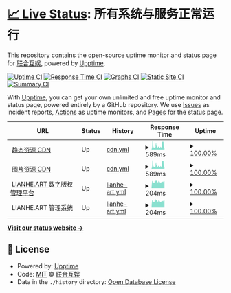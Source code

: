 # [📈 Live Status](https://status.lianhe.art): <!--live status--> **所有系统与服务正常运行**

This repository contains the open-source uptime monitor and status page for [联合互娱](https://open.lianhehuyu.com), powered by [Upptime](https://github.com/upptime/upptime).

[![Uptime CI](https://github.com/UnionMusic/status/workflows/Uptime%20CI/badge.svg)](https://github.com/UnionMusic/status/actions?query=workflow%3A%22Uptime+CI%22)
[![Response Time CI](https://github.com/UnionMusic/status/workflows/Response%20Time%20CI/badge.svg)](https://github.com/UnionMusic/status/actions?query=workflow%3A%22Response+Time+CI%22)
[![Graphs CI](https://github.com/UnionMusic/status/workflows/Graphs%20CI/badge.svg)](https://github.com/UnionMusic/status/actions?query=workflow%3A%22Graphs+CI%22)
[![Static Site CI](https://github.com/UnionMusic/status/workflows/Static%20Site%20CI/badge.svg)](https://github.com/UnionMusic/status/actions?query=workflow%3A%22Static+Site+CI%22)
[![Summary CI](https://github.com/UnionMusic/status/workflows/Summary%20CI/badge.svg)](https://github.com/UnionMusic/status/actions?query=workflow%3A%22Summary+CI%22)

With [Upptime](https://upptime.js.org), you can get your own unlimited and free uptime monitor and status page, powered entirely by a GitHub repository. We use [Issues](https://github.com/UnionMusic/status/issues) as incident reports, [Actions](https://github.com/UnionMusic/status/actions) as uptime monitors, and [Pages](https://status.lianhe.art) for the status page.

<!--start: status pages-->
<!-- This summary is generated by Upptime (https://github.com/upptime/upptime) -->
<!-- Do not edit this manually, your changes will be overwritten -->
<!-- prettier-ignore -->
| URL | Status | History | Response Time | Uptime |
| --- | ------ | ------- | ------------- | ------ |
| <img alt="" src="https://favicons.githubusercontent.com/s2.16345.net" height="13"> [静态资源 CDN](https://s2.16345.net/css/v2/icon.css) | Up | [cdn.yml](https://github.com/UnionMusic/status/commits/HEAD/history/cdn.yml) | <details><summary><img alt="Response time graph" src="./graphs/cdn/response-time-week.png" height="20"> 589ms</summary><br><a href="https://origin-status.16345.net/history/cdn"><img alt="Response time 851" src="https://img.shields.io/endpoint?url=https%3A%2F%2Fraw.githubusercontent.com%2FUnionMusic%2Fstatus%2FHEAD%2Fapi%2Fcdn%2Fresponse-time.json"></a><br><a href="https://origin-status.16345.net/history/cdn"><img alt="24-hour response time 535" src="https://img.shields.io/endpoint?url=https%3A%2F%2Fraw.githubusercontent.com%2FUnionMusic%2Fstatus%2FHEAD%2Fapi%2Fcdn%2Fresponse-time-day.json"></a><br><a href="https://origin-status.16345.net/history/cdn"><img alt="7-day response time 589" src="https://img.shields.io/endpoint?url=https%3A%2F%2Fraw.githubusercontent.com%2FUnionMusic%2Fstatus%2FHEAD%2Fapi%2Fcdn%2Fresponse-time-week.json"></a><br><a href="https://origin-status.16345.net/history/cdn"><img alt="30-day response time 892" src="https://img.shields.io/endpoint?url=https%3A%2F%2Fraw.githubusercontent.com%2FUnionMusic%2Fstatus%2FHEAD%2Fapi%2Fcdn%2Fresponse-time-month.json"></a><br><a href="https://origin-status.16345.net/history/cdn"><img alt="1-year response time 851" src="https://img.shields.io/endpoint?url=https%3A%2F%2Fraw.githubusercontent.com%2FUnionMusic%2Fstatus%2FHEAD%2Fapi%2Fcdn%2Fresponse-time-year.json"></a></details> | <details><summary><a href="https://origin-status.16345.net/history/cdn">100.00%</a></summary><a href="https://origin-status.16345.net/history/cdn"><img alt="All-time uptime 100.00%" src="https://img.shields.io/endpoint?url=https%3A%2F%2Fraw.githubusercontent.com%2FUnionMusic%2Fstatus%2FHEAD%2Fapi%2Fcdn%2Fuptime.json"></a><br><a href="https://origin-status.16345.net/history/cdn"><img alt="24-hour uptime 100.00%" src="https://img.shields.io/endpoint?url=https%3A%2F%2Fraw.githubusercontent.com%2FUnionMusic%2Fstatus%2FHEAD%2Fapi%2Fcdn%2Fuptime-day.json"></a><br><a href="https://origin-status.16345.net/history/cdn"><img alt="7-day uptime 100.00%" src="https://img.shields.io/endpoint?url=https%3A%2F%2Fraw.githubusercontent.com%2FUnionMusic%2Fstatus%2FHEAD%2Fapi%2Fcdn%2Fuptime-week.json"></a><br><a href="https://origin-status.16345.net/history/cdn"><img alt="30-day uptime 100.00%" src="https://img.shields.io/endpoint?url=https%3A%2F%2Fraw.githubusercontent.com%2FUnionMusic%2Fstatus%2FHEAD%2Fapi%2Fcdn%2Fuptime-month.json"></a><br><a href="https://origin-status.16345.net/history/cdn"><img alt="1-year uptime 100.00%" src="https://img.shields.io/endpoint?url=https%3A%2F%2Fraw.githubusercontent.com%2FUnionMusic%2Fstatus%2FHEAD%2Fapi%2Fcdn%2Fuptime-year.json"></a></details>
| <img alt="" src="https://favicons.githubusercontent.com/img.16345.net" height="13"> [图片资源 CDN](https://img.16345.net/images/lianhe-g.png) | Up | [cdn.yml](https://github.com/UnionMusic/status/commits/HEAD/history/cdn.yml) | <details><summary><img alt="Response time graph" src="./graphs/cdn/response-time-week.png" height="20"> 589ms</summary><br><a href="https://origin-status.16345.net/history/cdn"><img alt="Response time 851" src="https://img.shields.io/endpoint?url=https%3A%2F%2Fraw.githubusercontent.com%2FUnionMusic%2Fstatus%2FHEAD%2Fapi%2Fcdn%2Fresponse-time.json"></a><br><a href="https://origin-status.16345.net/history/cdn"><img alt="24-hour response time 535" src="https://img.shields.io/endpoint?url=https%3A%2F%2Fraw.githubusercontent.com%2FUnionMusic%2Fstatus%2FHEAD%2Fapi%2Fcdn%2Fresponse-time-day.json"></a><br><a href="https://origin-status.16345.net/history/cdn"><img alt="7-day response time 589" src="https://img.shields.io/endpoint?url=https%3A%2F%2Fraw.githubusercontent.com%2FUnionMusic%2Fstatus%2FHEAD%2Fapi%2Fcdn%2Fresponse-time-week.json"></a><br><a href="https://origin-status.16345.net/history/cdn"><img alt="30-day response time 892" src="https://img.shields.io/endpoint?url=https%3A%2F%2Fraw.githubusercontent.com%2FUnionMusic%2Fstatus%2FHEAD%2Fapi%2Fcdn%2Fresponse-time-month.json"></a><br><a href="https://origin-status.16345.net/history/cdn"><img alt="1-year response time 851" src="https://img.shields.io/endpoint?url=https%3A%2F%2Fraw.githubusercontent.com%2FUnionMusic%2Fstatus%2FHEAD%2Fapi%2Fcdn%2Fresponse-time-year.json"></a></details> | <details><summary><a href="https://origin-status.16345.net/history/cdn">100.00%</a></summary><a href="https://origin-status.16345.net/history/cdn"><img alt="All-time uptime 100.00%" src="https://img.shields.io/endpoint?url=https%3A%2F%2Fraw.githubusercontent.com%2FUnionMusic%2Fstatus%2FHEAD%2Fapi%2Fcdn%2Fuptime.json"></a><br><a href="https://origin-status.16345.net/history/cdn"><img alt="24-hour uptime 100.00%" src="https://img.shields.io/endpoint?url=https%3A%2F%2Fraw.githubusercontent.com%2FUnionMusic%2Fstatus%2FHEAD%2Fapi%2Fcdn%2Fuptime-day.json"></a><br><a href="https://origin-status.16345.net/history/cdn"><img alt="7-day uptime 100.00%" src="https://img.shields.io/endpoint?url=https%3A%2F%2Fraw.githubusercontent.com%2FUnionMusic%2Fstatus%2FHEAD%2Fapi%2Fcdn%2Fuptime-week.json"></a><br><a href="https://origin-status.16345.net/history/cdn"><img alt="30-day uptime 100.00%" src="https://img.shields.io/endpoint?url=https%3A%2F%2Fraw.githubusercontent.com%2FUnionMusic%2Fstatus%2FHEAD%2Fapi%2Fcdn%2Fuptime-month.json"></a><br><a href="https://origin-status.16345.net/history/cdn"><img alt="1-year uptime 100.00%" src="https://img.shields.io/endpoint?url=https%3A%2F%2Fraw.githubusercontent.com%2FUnionMusic%2Fstatus%2FHEAD%2Fapi%2Fcdn%2Fuptime-year.json"></a></details>
| <img alt="" src="https://favicons.githubusercontent.com/d.lianhe.art" height="13"> [LIANHE.ART 数字版权管理平台](https://d.lianhe.art/account/login) | Up | [lianhe-art.yml](https://github.com/UnionMusic/status/commits/HEAD/history/lianhe-art.yml) | <details><summary><img alt="Response time graph" src="./graphs/lianhe-art/response-time-week.png" height="20"> 204ms</summary><br><a href="https://origin-status.16345.net/history/lianhe-art"><img alt="Response time 372" src="https://img.shields.io/endpoint?url=https%3A%2F%2Fraw.githubusercontent.com%2FUnionMusic%2Fstatus%2FHEAD%2Fapi%2Flianhe-art%2Fresponse-time.json"></a><br><a href="https://origin-status.16345.net/history/lianhe-art"><img alt="24-hour response time 0" src="https://img.shields.io/endpoint?url=https%3A%2F%2Fraw.githubusercontent.com%2FUnionMusic%2Fstatus%2FHEAD%2Fapi%2Flianhe-art%2Fresponse-time-day.json"></a><br><a href="https://origin-status.16345.net/history/lianhe-art"><img alt="7-day response time 204" src="https://img.shields.io/endpoint?url=https%3A%2F%2Fraw.githubusercontent.com%2FUnionMusic%2Fstatus%2FHEAD%2Fapi%2Flianhe-art%2Fresponse-time-week.json"></a><br><a href="https://origin-status.16345.net/history/lianhe-art"><img alt="30-day response time 257" src="https://img.shields.io/endpoint?url=https%3A%2F%2Fraw.githubusercontent.com%2FUnionMusic%2Fstatus%2FHEAD%2Fapi%2Flianhe-art%2Fresponse-time-month.json"></a><br><a href="https://origin-status.16345.net/history/lianhe-art"><img alt="1-year response time 372" src="https://img.shields.io/endpoint?url=https%3A%2F%2Fraw.githubusercontent.com%2FUnionMusic%2Fstatus%2FHEAD%2Fapi%2Flianhe-art%2Fresponse-time-year.json"></a></details> | <details><summary><a href="https://origin-status.16345.net/history/lianhe-art">100.00%</a></summary><a href="https://origin-status.16345.net/history/lianhe-art"><img alt="All-time uptime 100.00%" src="https://img.shields.io/endpoint?url=https%3A%2F%2Fraw.githubusercontent.com%2FUnionMusic%2Fstatus%2FHEAD%2Fapi%2Flianhe-art%2Fuptime.json"></a><br><a href="https://origin-status.16345.net/history/lianhe-art"><img alt="24-hour uptime 100.00%" src="https://img.shields.io/endpoint?url=https%3A%2F%2Fraw.githubusercontent.com%2FUnionMusic%2Fstatus%2FHEAD%2Fapi%2Flianhe-art%2Fuptime-day.json"></a><br><a href="https://origin-status.16345.net/history/lianhe-art"><img alt="7-day uptime 100.00%" src="https://img.shields.io/endpoint?url=https%3A%2F%2Fraw.githubusercontent.com%2FUnionMusic%2Fstatus%2FHEAD%2Fapi%2Flianhe-art%2Fuptime-week.json"></a><br><a href="https://origin-status.16345.net/history/lianhe-art"><img alt="30-day uptime 100.00%" src="https://img.shields.io/endpoint?url=https%3A%2F%2Fraw.githubusercontent.com%2FUnionMusic%2Fstatus%2FHEAD%2Fapi%2Flianhe-art%2Fuptime-month.json"></a><br><a href="https://origin-status.16345.net/history/lianhe-art"><img alt="1-year uptime 100.00%" src="https://img.shields.io/endpoint?url=https%3A%2F%2Fraw.githubusercontent.com%2FUnionMusic%2Fstatus%2FHEAD%2Fapi%2Flianhe-art%2Fuptime-year.json"></a></details>
| <img alt="" src="https://favicons.githubusercontent.com/null" height="13"> LIANHE.ART 管理系统 | Up | [lianhe-art.yml](https://github.com/UnionMusic/status/commits/HEAD/history/lianhe-art.yml) | <details><summary><img alt="Response time graph" src="./graphs/lianhe-art/response-time-week.png" height="20"> 204ms</summary><br><a href="https://origin-status.16345.net/history/lianhe-art"><img alt="Response time 372" src="https://img.shields.io/endpoint?url=https%3A%2F%2Fraw.githubusercontent.com%2FUnionMusic%2Fstatus%2FHEAD%2Fapi%2Flianhe-art%2Fresponse-time.json"></a><br><a href="https://origin-status.16345.net/history/lianhe-art"><img alt="24-hour response time 0" src="https://img.shields.io/endpoint?url=https%3A%2F%2Fraw.githubusercontent.com%2FUnionMusic%2Fstatus%2FHEAD%2Fapi%2Flianhe-art%2Fresponse-time-day.json"></a><br><a href="https://origin-status.16345.net/history/lianhe-art"><img alt="7-day response time 204" src="https://img.shields.io/endpoint?url=https%3A%2F%2Fraw.githubusercontent.com%2FUnionMusic%2Fstatus%2FHEAD%2Fapi%2Flianhe-art%2Fresponse-time-week.json"></a><br><a href="https://origin-status.16345.net/history/lianhe-art"><img alt="30-day response time 257" src="https://img.shields.io/endpoint?url=https%3A%2F%2Fraw.githubusercontent.com%2FUnionMusic%2Fstatus%2FHEAD%2Fapi%2Flianhe-art%2Fresponse-time-month.json"></a><br><a href="https://origin-status.16345.net/history/lianhe-art"><img alt="1-year response time 372" src="https://img.shields.io/endpoint?url=https%3A%2F%2Fraw.githubusercontent.com%2FUnionMusic%2Fstatus%2FHEAD%2Fapi%2Flianhe-art%2Fresponse-time-year.json"></a></details> | <details><summary><a href="https://origin-status.16345.net/history/lianhe-art">100.00%</a></summary><a href="https://origin-status.16345.net/history/lianhe-art"><img alt="All-time uptime 100.00%" src="https://img.shields.io/endpoint?url=https%3A%2F%2Fraw.githubusercontent.com%2FUnionMusic%2Fstatus%2FHEAD%2Fapi%2Flianhe-art%2Fuptime.json"></a><br><a href="https://origin-status.16345.net/history/lianhe-art"><img alt="24-hour uptime 100.00%" src="https://img.shields.io/endpoint?url=https%3A%2F%2Fraw.githubusercontent.com%2FUnionMusic%2Fstatus%2FHEAD%2Fapi%2Flianhe-art%2Fuptime-day.json"></a><br><a href="https://origin-status.16345.net/history/lianhe-art"><img alt="7-day uptime 100.00%" src="https://img.shields.io/endpoint?url=https%3A%2F%2Fraw.githubusercontent.com%2FUnionMusic%2Fstatus%2FHEAD%2Fapi%2Flianhe-art%2Fuptime-week.json"></a><br><a href="https://origin-status.16345.net/history/lianhe-art"><img alt="30-day uptime 100.00%" src="https://img.shields.io/endpoint?url=https%3A%2F%2Fraw.githubusercontent.com%2FUnionMusic%2Fstatus%2FHEAD%2Fapi%2Flianhe-art%2Fuptime-month.json"></a><br><a href="https://origin-status.16345.net/history/lianhe-art"><img alt="1-year uptime 100.00%" src="https://img.shields.io/endpoint?url=https%3A%2F%2Fraw.githubusercontent.com%2FUnionMusic%2Fstatus%2FHEAD%2Fapi%2Flianhe-art%2Fuptime-year.json"></a></details>

<!--end: status pages-->

[**Visit our status website →**](https://status.lianhe.art)

## 📄 License

- Powered by: [Upptime](https://github.com/upptime/upptime)
- Code: [MIT](./LICENSE) © [联合互娱](https://open.lianhehuyu.com)
- Data in the `./history` directory: [Open Database License](https://opendatacommons.org/licenses/odbl/1-0/)
